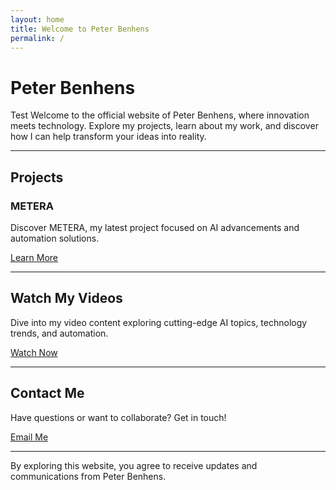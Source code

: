 ```yaml
---
layout: home
title: Welcome to Peter Benhens
permalink: /
---
```


# Peter Benhens
Test
Welcome to the official website of Peter Benhens, where innovation meets technology. Explore my projects, learn about my work, and discover how I can help transform your ideas into reality.

---

## Projects

### METERA
Discover METERA, my latest project focused on AI advancements and automation solutions. 

[Learn More](https://www.metera.co)

---

## Watch My Videos

Dive into my video content exploring cutting-edge AI topics, technology trends, and automation.

[Watch Now](#)

---

## Contact Me

Have questions or want to collaborate? Get in touch! 

[Email Me](mailto:your-email@example.com)

---

By exploring this website, you agree to receive updates and communications from Peter Benhens.

